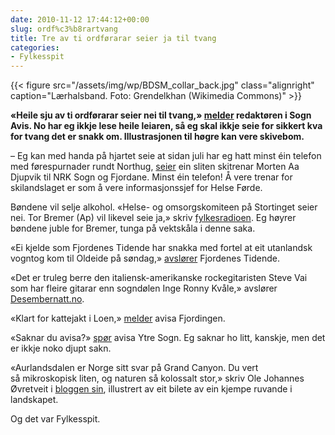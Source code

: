 ```yaml
---
date: 2010-11-12 17:44:12+00:00
slug: ordf%c3%b8rartvang
title: Tre av ti ordførarar seier ja til tvang
categories:
- Fylkesspit
---
```

{{< figure src="/assets/img/wp/BDSM_collar_back.jpg" class="alignright" caption="Lærhalsband. Foto: Grendelkhan (Wikimedia Commons)" >}}

**«Heile sju av ti ordførarar seier nei til tvang,» [melder](http://sognavismeiner.origo.no/-/bulletin/show/607543_gulrot-heller-enn-tvang?ref=mst) redaktøren i Sogn Avis. No har eg ikkje lese heile leiaren, så eg skal ikkje seie for sikkert kva for tvang det er snakk om. Illustrasjonen til høgre kan vere skivebom.**


<!--more-->

– Eg kan med handa på hjartet seie at sidan juli har eg hatt minst éin telefon med førespurnader rundt Northug, [seier](http://nrk.no/nyheter/distrikt/nrk_sogn_og_fjordane/1.7377900) ein sliten skitrenar Morten Aa Djupvik til NRK Sogn og Fjordane. Minst éin telefon! Å vere trenar for skilandslaget er som å vere informasjonssjef for Helse Førde.

Bøndene vil selje alkohol. «Helse- og omsorgskomiteen på Stortinget seier nei. Tor Bremer (Ap) vil likevel seie ja,» skriv [fylkesradioen](http://nrk.no/nyheter/distrikt/nrk_sogn_og_fjordane/1.7378158). Eg høyrer bøndene juble for Bremer, tunga på vektskåla i denne saka.

«Ei kjelde som Fjordenes Tidende har snakka med fortel at eit utanlandsk  vogntog kom til Oldeide på søndag,» [avslører](http://www.fjt.no/nyheter/article281678.ece) Fjordenes Tidende.

«Det er truleg berre den italiensk-amerikanske rockegitaristen Steve Vai som har fleire gitarar enn sogndølen Inge Ronny Kvåle,» avslører [Desembernatt.no](http://www.desembernatt.no/2010/11/04/inge-ronny-kvale-git/).

«Klart for kattejakt i Loen,» [melder](http://www.fjordingen.no/nyhende/article280830.ece) avisa Fjordingen.

«Saknar du avisa?» [spør](http://www.ytresogn.no/) avisa Ytre Sogn. Eg saknar ho litt, kanskje, men det er ikkje noko djupt sakn.

«Aurlandsdalen er Norge sitt svar på Grand Canyon. Du vert så mikroskopisk liten, og naturen så kolossalt stor,» skriv Ole Johannes Øvretveit i [bloggen sin](http://blogg.nrk.no/den_lange_vegen_mot_toppen/arkiv/2010/10/grand-canyon/), illustrert av eit bilete av ein kjempe ruvande i landskapet.

Og det var Fylkesspit.
